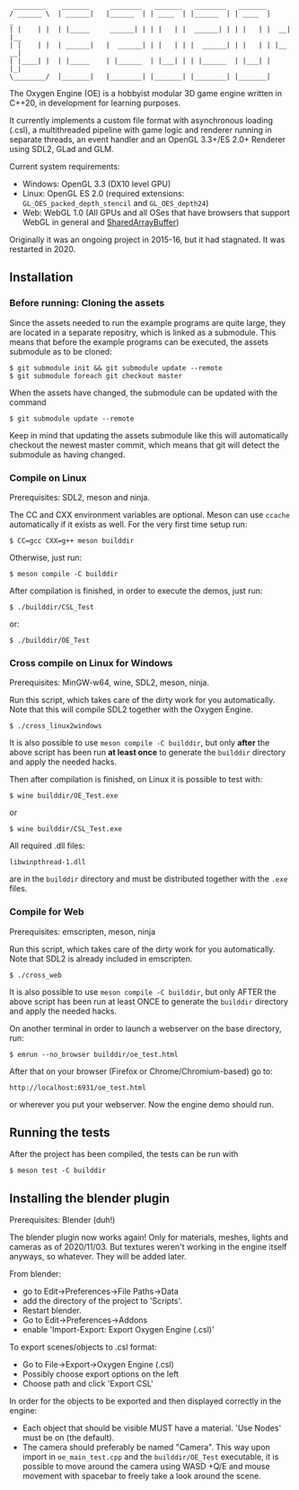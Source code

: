 ```
 ________    _______     ________   _______   ________   _______        
/ ______ \  | ______|   |______  | | ____  | |______  | | ____  |     _
| |    | |  | |_____     ______| | | |   | |  ______| | | |   | |  __| |__
| |    | |  | ______|   |  ______| | |   | | |  ______| | |   | | |__   __|
| |____| |  | |_____    | |______  | |___| | | |______  | |___| |    |_|
\________/  |_______|   |________| |_______| |________| |_______|     
```
The Oxygen Engine (OE) is a hobbyist modular 3D game engine written in C++20, in development for learning purposes.

It currently implements a custom file format with asynchronous loading (.csl), a multithreaded pipeline with game logic and renderer running in separate threads, an event handler and an OpenGL 3.3+/ES 2.0+ Renderer using SDL2, GLad and GLM.

Current system requirements:

- Windows: OpenGL 3.3 (DX10 level GPU)
- Linux: OpenGL ES 2.0 (required extensions: ```GL_OES_packed_depth_stencil``` and ```GL_OES_depth24```)
- Web: WebGL 1.0 (All GPUs and all OSes that have browsers that support WebGL in general and [SharedArrayBuffer](https://caniuse.com/sharedarraybuffer))

Originally it was an ongoing project in 2015-16, but it had stagnated. It was restarted in 2020.

## Installation

### Before running: Cloning the assets

Since the assets needed to run the example programs are quite large, they are located
in a separate repositry, which is linked as a submodule. This means that before the example
programs can be executed, the assets submodule as to be cloned:

```shell
$ git submodule init && git submodule update --remote
$ git submodule foreach git checkout master
```

When the assets have changed, the submodule can be updated with the command
```shell
$ git submodule update --remote
```

Keep in mind that updating the assets submodule like this will automatically checkout the newest master commit,
which means that git will detect the submodule as having changed.

### Compile on Linux

Prerequisites: SDL2, meson and ninja.

The CC and CXX environment variables are optional. Meson can use ```ccache``` automatically if it exists as well.
For the very first time setup run:

```shell
$ CC=gcc CXX=g++ meson builddir
```

Otherwise, just run:
```shell
$ meson compile -C builddir
```
After compilation is finished,
in order to execute the demos, just run:
```shell
$ ./builddir/CSL_Test
```
or:
```shell
$ ./builddir/OE_Test
```

### Cross compile on Linux for Windows

Prerequisites: MinGW-w64, wine, SDL2, meson, ninja.

Run this script, which takes care of the dirty work for you automatically.
Note that this will compile SDL2 together with the Oxygen Engine.
```shell
$ ./cross_linux2windows
```

It is also possible to use ```meson compile -C builddir```, but only **after** the above script
has been run **at least once** to generate the ```builddir``` directory and apply the needed hacks.

Then after compilation is finished, on Linux it is possible to test with:

```shell
$ wine builddir/OE_Test.exe
```
or
```shell
$ wine builddir/CSL_Test.exe
```

All required .dll files:

```
libwinpthread-1.dll
```

are in the ```builddir``` directory and must be distributed together with the ```.exe``` files.

### Compile for Web

Prerequisites: emscripten, meson, ninja

Run this script, which takes care of the dirty work for you automatically.
Note that SDL2 is already included in emscripten.
```shell
$ ./cross_web
```

It is also possible to use ```meson compile -C builddir```, but only AFTER the above script
has been run at least ONCE to generate the ```builddir``` directory and apply the needed hacks.

On another terminal in order to launch a webserver on the base directory, run:
```shell
$ emrun --no_browser builddir/oe_test.html
```

After that on your browser (Firefox or Chrome/Chromium-based) go to:
```
http://localhost:6931/oe_test.html
```
or wherever you put your webserver. Now the engine demo should run.

## Running the tests

After the project has been compiled, the tests can be run with

```shell
$ meson test -C builddir
```

## Installing the blender plugin

Prerequisites: Blender (duh!)

The blender plugin now works again!
Only for materials, meshes, lights and cameras as of 2020/11/03.
But textures weren't working in the engine itself anyways, so whatever. They will be added later.

From blender:
- go to Edit->Preferences->File Paths->Data
- add the directory of the project to 'Scripts'.
- Restart blender.
- Go to Edit->Preferences->Addons
- enable 'Import-Export: Export Oxygen Engine (.csl)'

To export scenes/objects to .csl format:
- Go to File->Export->Oxygen Engine (.csl)
- Possibly choose export options on the left
- Choose path and click 'Export CSL'

In order for the objects to be exported and then displayed correctly in the engine: 

- Each object that should be visible MUST have a material. 'Use Nodes' must be on (the default).
- The camera should preferably be named "Camera". This way upon import in ```oe_main_test.cpp``` and the ```builddir/OE_Test``` executable, it is possible to move around the camera using WASD +Q/E and mouse movement with spacebar to freely take a look around the scene.
